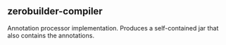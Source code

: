 ## zerobuilder-compiler

Annotation processor implementation. Produces a self-contained jar that also contains the annotations.
